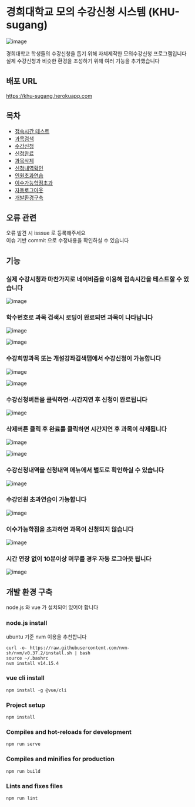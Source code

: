 # 경희대학교 모의 수강신청 시스템 (KHU-sugang)  


![image](https://user-images.githubusercontent.com/68385605/108505223-6792da80-72fa-11eb-9eda-4a91ae408f59.png)


경희대학교 학생들의 수강신청을 돕기 위해 자체제작한 모의수강신청 프로그램입니다   
실제 수강신청과 비슷한 환경을 조성하기 위해 여러 기능을 추가했습니다 

## 배포 URL 
https://khu-sugang.herokuapp.com


## 목차

- [접속시간 테스트](#실제-수강시청과-마찬가지로-네이비즘을-이용해-접속시간을-테스트할-수-있습니다)
- [과목검색](#학수번호로-과목-검색시-로딩이-완료되면-과목이-나타납니다)
- [수강신청](#수강희망과목-또는-개설강좌검색탭에서-수강신청이-가능합니다)
- [신청완료](#수강신청버튼을-클릭하면-시간지연-후-신청이-완료됩니다)
- [과목삭제](#삭제버튼-클릭-후-완료를-클릭하면-시간지연-후-과목이-삭제됩니다)
- [신청내역확인](#수강신청내역을-신청내역-메뉴에서-별도로-확인하실-수-있습니다)
- [인원초과연습](#수강인원-초과연습이-가능합니다)
- [이수가능학점초과](#이수가능학점을-초과하면-과목이-신청되지-않습니다)
- [자동로그아웃](#시간-연장-없이-10분이상-머무를-경우-자동-로그아웃-됩니다)
- [개발환경구축](#개발-환경-구축)

## 오류 관련

오류 발견 시 isssue 로 등록해주세요  
이슈 기반 commit 으로 수정내용을  확인하실 수 있습니다  

## 기능

### 실제 수강시청과 마찬가지로 네이비즘을 이용해 접속시간을 테스트할 수 있습니다

![image](https://user-images.githubusercontent.com/68385605/108506132-ae350480-72fb-11eb-966f-d0db707a3ba1.png)
 
### 학수번호로 과목 검색시 로딩이 완료되면 과목이 나타납니다  

![image](https://user-images.githubusercontent.com/68385605/108507330-7fb82900-72fd-11eb-8e47-300b9a476ffc.png)

![image](https://user-images.githubusercontent.com/68385605/108507519-cdcd2c80-72fd-11eb-86d0-159631305a5c.png)

### 수강희망과목 또는 개설강좌검색탭에서 수강신청이 가능합니다
 
![image](https://user-images.githubusercontent.com/68385605/108511062-b2b0eb80-7302-11eb-8df8-44051a1add14.png)

![image](https://user-images.githubusercontent.com/68385605/108511062-b2b0eb80-7302-11eb-8df8-44051a1add14.png)

### 수강신청버튼을 클릭하면-시간지연 후 신청이 완료됩니다

![image](https://user-images.githubusercontent.com/68385605/108506440-200d4e00-72fc-11eb-922d-9d31e55a3133.png)

### 삭제버튼 클릭 후 완료를 클릭하면 시간지연 후 과목이 삭제됩니다

![image](https://user-images.githubusercontent.com/68385605/108509988-4d102f80-7301-11eb-8181-b8712c689533.png)

![image](https://user-images.githubusercontent.com/68385605/108511484-53071000-7303-11eb-9436-259367939aad.png)

### 수강신청내역을 신청내역 메뉴에서 별도로 확인하실 수 있습니다

![image](https://user-images.githubusercontent.com/68385605/108506854-cce7cb00-72fc-11eb-9c1e-a375c6513c91.png)

### 수강인원 초과연습이 가능합니다 
 
![image](https://user-images.githubusercontent.com/68385605/108506690-8e521080-72fc-11eb-9496-8eb74a9d8724.png)

### 이수가능학점을 초과하면 과목이 신청되지 않습니다

![image](https://user-images.githubusercontent.com/68385605/108511684-96617e80-7303-11eb-8fbc-2be1795ff819.png)

### 시간 연장 없이 10분이상 머무를 경우 자동 로그아웃 됩니다

![image](https://user-images.githubusercontent.com/68385605/108507027-1506ed80-72fd-11eb-8287-44f8a7fa2ca4.png)


## 개발 환경 구축 

node.js 와 vue 가 설치되어 있어야 합니다

### node.js install 

ubuntu 기준 nvm 이용을 추천합니다 
```
curl -o- https://raw.githubusercontent.com/nvm-sh/nvm/v0.37.2/install.sh | bash 
source ~/.bashrc 
nvm install v14.15.4 
``` 

### vue cli install 
```
npm install -g @vue/cli 
``` 

### Project setup
```
npm install
```

### Compiles and hot-reloads for development
```
npm run serve
```

### Compiles and minifies for production
```
npm run build
```

### Lints and fixes files
```
npm run lint
```
